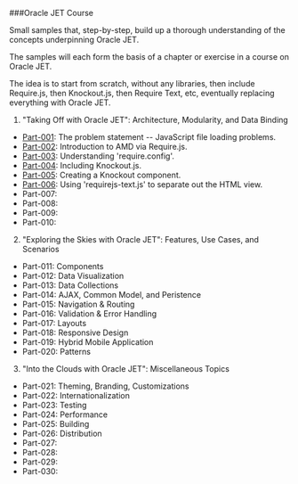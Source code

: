 ###Oracle JET Course

Small samples that, step-by-step, build up a thorough
understanding of the concepts underpinning Oracle JET.

The samples will each form the basis of a chapter or exercise
in a course on Oracle JET.

The idea is to start from scratch, without any libraries,
then include Require.js, then Knockout.js, then Require Text, etc,
eventually replacing everything with Oracle JET.

1. "Taking Off with Oracle JET": Architecture, Modularity, and Data Binding

  * [Part-001](Part-001): The problem statement -- JavaScript file loading problems.
  * [Part-002](Part-002): Introduction to AMD via Require.js.
  * [Part-003](Part-003): Understanding 'require.config'.
  * [Part-004](Part-004): Including Knockout.js.
  * [Part-005](Part-005): Creating a Knockout component.
  * [Part-006](Part-006): Using 'requirejs-text.js' to separate out the HTML view.
  * Part-007:
  * Part-008:
  * Part-009:
  * Part-010:

2. "Exploring the Skies with Oracle JET": Features, Use Cases, and Scenarios
  * Part-011: Components
  * Part-012: Data Visualization
  * Part-013: Data Collections
  * Part-014: AJAX, Common Model, and Peristence
  * Part-015: Navigation & Routing
  * Part-016: Validation & Error Handling
  * Part-017: Layouts
  * Part-018: Responsive Design
  * Part-019: Hybrid Mobile Application
  * Part-020: Patterns

3. "Into the Clouds with Oracle JET": Miscellaneous Topics
  * Part-021: Theming, Branding, Customizations
  * Part-022: Internationalization
  * Part-023: Testing
  * Part-024: Performance
  * Part-025: Building
  * Part-026: Distribution
  * Part-027:
  * Part-028:
  * Part-029:
  * Part-030:

